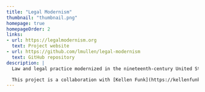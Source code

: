 ```yaml
---
title: "Legal Modernism"
thumbnail: "thumbnail.png"
homepage: true
homepageOrder: 2
links:
- url: https://legalmodernism.org
  text: Project website
- url: https://github.com/lmullen/legal-modernism
  text: GitHub repository
description: |
  Law and legal practice modernized in the nineteenth-century United States. The textual record of legal modernization is vast. Hundreds of volumes of regulations were formulated, copied, and re-formulated by legislatures. Millions of case reports became the authoritative building blocks for the thousands of treatises from which modern American law was constructed. We are studying and visualizing the history of the modernization of American law. 

  This project is a collaboration with [Kellen Funk](https://kellenfunk.org/).
---
```

